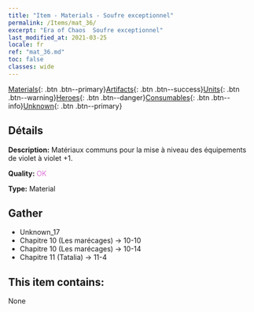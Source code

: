 ```yaml
---
title: "Item - Materials - Soufre exceptionnel"
permalink: /Items/mat_36/
excerpt: "Era of Chaos  Soufre exceptionnel"
last_modified_at: 2021-03-25
locale: fr
ref: "mat_36.md"
toc: false
classes: wide
---
```

 [Materials](/fr/Items/){: .btn .btn--primary}[Artifacts](/fr/Items/Artifacts/){: .btn .btn--success}[Units](/fr/Items/Units/){: .btn .btn--warning}[Heroes](/fr/Items/Heroes/){: .btn .btn--danger}[Consumables](/fr/Items/Consumables/){: .btn .btn--info}[Unknown](/fr/Items/Unknown/){: .btn .btn--primary}

## Détails
 **Description:** Matériaux communs pour la mise à niveau des équipements de violet à violet +1.

 **Quality:** <span style="color: #DA70D6">OK</span>

 **Type:** Material

## Gather

*    Unknown_17 
*    Chapitre 10 (Les marécages) -> 10-10 
*    Chapitre 10 (Les marécages) -> 10-14 
*    Chapitre 11 (Tatalia) -> 11-4 

## This item contains:

  None

